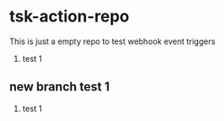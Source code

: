 # tsk-action-repo
This is just a empty repo to test webhook event triggers
1. test 1

## new branch test 1
1. test 1
